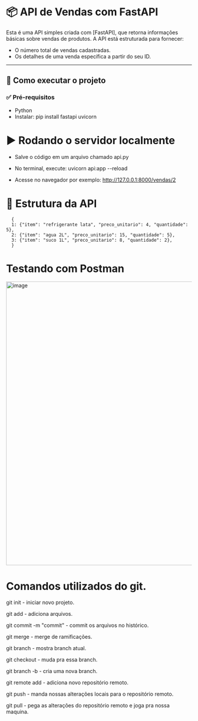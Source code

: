 # 📦 API de Vendas com FastAPI

Esta é uma API simples criada com [FastAPI], que retorna informações básicas sobre vendas de produtos. A API está estruturada para fornecer:

- O número total de vendas cadastradas.
- Os detalhes de uma venda específica a partir do seu ID.

---

## 🚀 Como executar o projeto

### ✅ Pré-requisitos

- Python 
- Instalar: pip install fastapi uvicorn

# ▶️ Rodando o servidor localmente

- Salve o código em um arquivo chamado api.py

- No terminal, execute: uvicorn api:app --reload

- Acesse no navegador por exemplo: http://127.0.0.1:8000/vendas/2

# 📁 Estrutura da API


      {
      1: {"item": "refrigerante lata", "preco_unitario": 4, "quantidade": 5},
      2: {"item": "agua 2L", "preco_unitario": 15, "quantidade": 5},
      3: {"item": "suco 1L", "preco_unitario": 8, "quantidade": 2},
      }

# Testando com Postman

<img width="1366" height="768" alt="image" src="https://github.com/user-attachments/assets/b42e7fc0-0c88-4bbe-958b-c8887f4b76b0" />

# Comandos utilizados do git.

git init - iniciar novo projeto.

git add  - adiciona arquivos.

git commit -m "commit" - commit os arquivos no histórico.

git merge - merge de ramificações.

git branch - mostra branch atual.

git checkout - muda pra essa branch.

git branch -b - cria uma nova branch.

git remote add - adiciona novo repositório remoto.

git push - manda nossas alterações locais para o repositório remoto.

git pull - pega as alterações do repositório remoto e joga pra nossa maquina.

